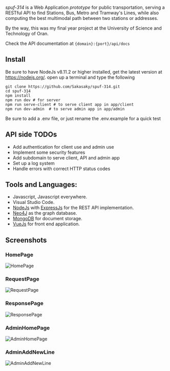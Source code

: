

_spuf-314_ is a Web Application _prototype_ for public transportation, serving a RESTful API to find Stations, Bus, Metro and Tramway's Lines, while also computing the best multimodal path between two stations or addresses.

By the way, this was my final year project at the University of Science and Technology of Oran.

Check the API documentation at `{domain}:{port}/api/docs`

## Install

Be sure to have NodeJs v8.11.2 or higher installed, get the latest version at https://nodejs.org/.
open up a terminal and type the following

```
git clone https://github.com/Sakasaky/spuf-314.git
cd spuf-314
npm install
npm run dev # for server
npm run serve-client # to serve client app in app/client
npm run dev-admin  # to serve admin app in app/admin
```

Be sure to add a .env file, or just rename the .env.example for a quick test

## API side TODOs

- Add authentication for client use and admin use
- Implement some security features
- Add subdomain to serve client, API and admin app
- Set up a log system
- Handle errors with correct HTTP status codes

## Tools and Languages:

- Javascript, Javascript everywhere.
- Visual Studio Code.
- [NodeJs](https://nodejs.org) with [ExpressJs](https://expressjs.com/) for the REST API implementation.
- [Neo4J](https://neo4j.com) as the graph database.
- [MongoDB](https://www.mongodb.com/) for document storage.
- [VueJs](https://vuejs.org/) for front end application.

## Screenshots

### HomePage

![HomePage](docs/acceuil.png)

### RequestPage

![RequestPage](docs/request.png)

### ResponsePage

![ResponsePage](docs/response2.png)

### AdminHomePage

![AdminHomePage](docs/adminmenu.png)

### AdminAddNewLine

![AdminAddNewLine](docs/addline.png)
